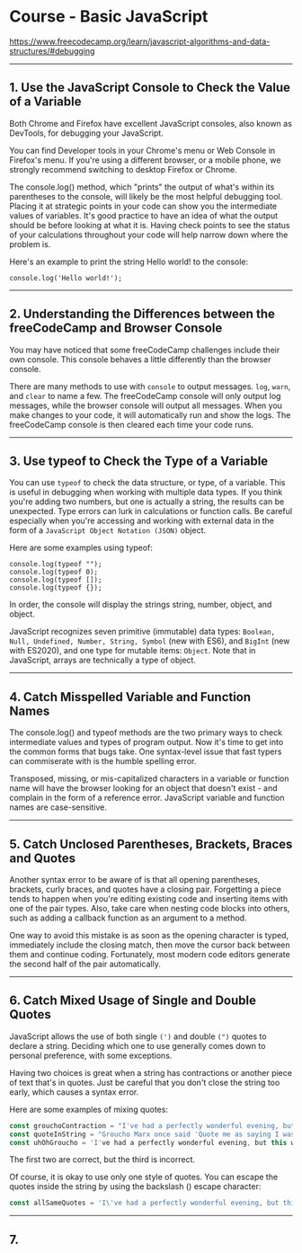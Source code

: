 # Course - Basic JavaScript

https://www.freecodecamp.org/learn/javascript-algorithms-and-data-structures/#debugging

---

## 1. Use the JavaScript Console to Check the Value of a Variable
Both Chrome and Firefox have excellent JavaScript consoles, also known as DevTools, for debugging your JavaScript.

You can find Developer tools in your Chrome's menu or Web Console in Firefox's menu. If you're using a different browser, or a mobile phone, we strongly recommend switching to desktop Firefox or Chrome.

The console.log() method, which "prints" the output of what's within its parentheses to the console, will likely be the most helpful debugging tool. Placing it at strategic points in your code can show you the intermediate values of variables. It's good practice to have an idea of what the output should be before looking at what it is. Having check points to see the status of your calculations throughout your code will help narrow down where the problem is.

Here's an example to print the string Hello world! to the console:
```
console.log('Hello world!');
```
---

## 2. Understanding the Differences between the freeCodeCamp and Browser Console
You may have noticed that some freeCodeCamp challenges include their own console. This console behaves a little differently than the browser console.

There are many methods to use with `console` to output messages. `log`, `warn`, and `clear` to name a few. The freeCodeCamp console will only output log messages, while the browser console will output all messages. When you make changes to your code, it will automatically run and show the logs. The freeCodeCamp console is then cleared each time your code runs.

---

## 3. Use typeof to Check the Type of a Variable
You can use `typeof` to check the data structure, or type, of a variable. This is useful in debugging when working with multiple data types. If you think you're adding two numbers, but one is actually a string, the results can be unexpected. Type errors can lurk in calculations or function calls. Be careful especially when you're accessing and working with external data in the form of a `JavaScript Object Notation (JSON)` object.

Here are some examples using typeof:
```
console.log(typeof "");
console.log(typeof 0);
console.log(typeof []);
console.log(typeof {});
```
In order, the console will display the strings string, number, object, and object.

JavaScript recognizes seven primitive (immutable) data types: `Boolean, Null, Undefined, Number, String, Symbol` (new with ES6), and `BigInt` (new with ES2020), and one type for mutable items: `Object`. Note that in JavaScript, arrays are technically a type of object.

---

## 4. Catch Misspelled Variable and Function Names
The console.log() and typeof methods are the two primary ways to check intermediate values and types of program output. Now it's time to get into the common forms that bugs take. One syntax-level issue that fast typers can commiserate with is the humble spelling error.

Transposed, missing, or mis-capitalized characters in a variable or function name will have the browser looking for an object that doesn't exist - and complain in the form of a reference error. JavaScript variable and function names are case-sensitive.

---

## 5. Catch Unclosed Parentheses, Brackets, Braces and Quotes
Another syntax error to be aware of is that all opening parentheses, brackets, curly braces, and quotes have a closing pair. Forgetting a piece tends to happen when you're editing existing code and inserting items with one of the pair types. Also, take care when nesting code blocks into others, such as adding a callback function as an argument to a method.

One way to avoid this mistake is as soon as the opening character is typed, immediately include the closing match, then move the cursor back between them and continue coding. Fortunately, most modern code editors generate the second half of the pair automatically.

---

## 6. Catch Mixed Usage of Single and Double Quotes
JavaScript allows the use of both single `(')` and double `(")` quotes to declare a string. Deciding which one to use generally comes down to personal preference, with some exceptions.

Having two choices is great when a string has contractions or another piece of text that's in quotes. Just be careful that you don't close the string too early, which causes a syntax error.

Here are some examples of mixing quotes:
```javascript
const grouchoContraction = "I've had a perfectly wonderful evening, but this wasn't it.";
const quoteInString = "Groucho Marx once said 'Quote me as saying I was mis-quoted.'";
const uhOhGroucho = 'I've had a perfectly wonderful evening, but this wasn't it.';
```
The first two are correct, but the third is incorrect.

Of course, it is okay to use only one style of quotes. You can escape the quotes inside the string by using the backslash (\) escape character:
```javascript
const allSameQuotes = 'I\'ve had a perfectly wonderful evening, but this wasn\'t it.';
```
---

## 7. 